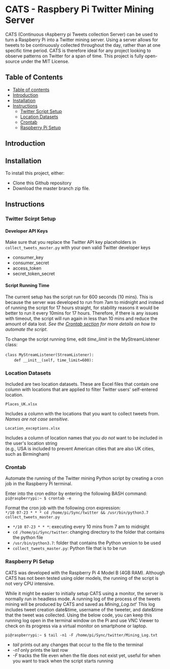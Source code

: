 # CATS - Raspbery Pi Twitter Mining Server
CATS (Continuous rAspberry pi Tweets collection Server) can be used to turn a Raspberry Pi into a Twitter mining server. Using a server allows for tweets to be continuously collected throughout the day, rather than at one specific time period. CATS is therefore ideal for any project looking to observe patterns on Twitter for a span of time. This project is fully open-source under the MIT License.

## Table of Contents ##
<!--ts-->
   * [Table of contents](#table-of-contents)
   * [Introduction](#introduction)
   * [Installation](#installation)
   * [Instructions](#instructions)
      * [Twitter Script Setup](#twitter-script-setup)
      * [Location Datasets](#location-datasets)
      * [Crontab](#crontab)
      * [Raspberry Pi Setup](#raspberry-pi-setup)
<!--te-->

## Introduction ##

## Installation ##
To install this project, either:
* Clone this Github repository 
* Download the master branch zip file.


## Instructions ##

### Twitter Scirpt Setup ###
#### Developer API Keys ####
Make sure that you replace the Twitter API key placeholders in `collect_tweets_master.py` with your own valid Twitter developer keys
* consumer_key
* consumer_secret
* access_token
* secret_token_secret<br />

#### Script Running Time ####
The current setup has the script run for 600 seconds (10 mins). This is because the server was developed to run from 7am to midnight and instead of running the script for 17 hours straight, for stability reasons it would be better to run it every 10mins for 17 hours. Therefore, if there is any issues with timeout, the script will run again in less than 10 mins and reduce the amount of data lost. _See the [Crontab section](#crontab) for more details on how to automate the script_.<br />

To change the script running time, edit _time_limit_ in the MyStreamListener class:<br /><br />
`class MyStreamListener(StreamListener):`<br />
&nbsp;&nbsp;&nbsp;&nbsp;&nbsp;&nbsp;&nbsp;`def __init__(self, time_limit=600):`


### Location Datasets ###
Included are two location datasets. These are Excel files that contain one column with locations that are applied to filter Twitter users' self-entered location.<br />

`Places_UK.xlsx`<br />

Includes a column with the locations that you want to collect tweets from. _Names are not case sensitive_.<br />

`Location_exceptions.xlsx`<br /> 

Includes a column of location names that you _do not_ want to be included in the user's location string<br />
(e.g., USA is included to prevent American cities that are also UK cities, such as Birmingham)

### Crontab ###
Automate the running of the Twitter mining Python script by creating a cron job in the Raspberry Pi terminal.<br />

Enter into the cron editor by entering the following BASH command:<br />
`pi@raspberrypi:~ $ crontab -e`<br />
  
Format the cron job with the following cron expression:<br />
`*/10 07-23 * * * cd /home/pi/Sync/twitter && /usr/bin/python3.7 collect_tweets_master.py`  

* `*/10 07-23 * * *`: executing every 10 mins from 7 am to midnight
* `cd /home/pi/Sync/twitter`: changing directory to the folder that contains the python file
* `/usr/bin/python3.7`: folder that contains the Python version to be used
* `collect_tweets_master.py`: Python file that is to be run

### Raspberry Pi Setup ###
CATS was developed with the Raspberry Pi 4 Model B (4GB RAM). Although CATS has not been tested using older models, the running of the script is not very CPU intensive. <br />

While it might be easier to initially setup CATS using a monitor, the server is normally run in headless mode. A running log of the process of the tweets mining will be produced by CATS and saved as _Mining_Log.txt_' This log includes tweet creation date&time, username of the tweeter, and date&time that the tweet was collected. Using the below code, you can keep this running log open in the terminal window on the Pi and use VNC Viewer to check on its progress via a virtual monitor on smartphone or laptop.<br />

`pi@raspberrypi:~ $ tail -n1 -F /home/pi/Sync/twitter/Mining_Log.txt`
* _tail_ prints out any changes that occur to the file to the terminal 
* _-n1_ only prints the last row
* _-F_ tracks the file even when the file does not exist yet, useful for when you want to track when the script starts running
